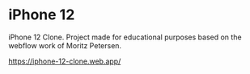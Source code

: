 # iPhone 12
iPhone 12 Clone. Project made for educational purposes based on the webflow work of Moritz Petersen.

https://iphone-12-clone.web.app/
